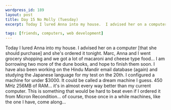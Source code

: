 ```yaml
--- 
wordpress_id: 189
layout: post
title: Day 15 No Molly (Tuesday)
excerpt: Today I lured Anna into my house.  I advised her on a computer and she's ordered it tonight.  Marc, Anna and I went grocery shopping and we got a lot of macaroni and cheese type food... I am borrowing two more of the dune books, and hope to finish them soon.  I have also been working on the Hindu Mandir email database (again) and studying the Japanese language for my test on the 20th.  I configured a machine for under $3000.  It could be called a dream machine I guess.  450 MHz 256MB of RAM... it's in almost every way better than my current computer.  This is something that would be hard to beat even if I ordered it from Micron Recondition... of course those once in a while machines like the one I have come along...

tags: [friends, computers, web development]
---
```


Today I lured Anna into my house.  I advised her on a computer [that she should purchase] and she's ordered it tonight.  Marc, Anna and I went grocery shopping and we got a lot of macaroni and cheese type food... I am borrowing two more of the dune books, and hope to finish them soon.  I have also been working on the Hindu Mandir email database (again) and studying the Japanese language for my test on the 20th.  I configured a machine for under $3000.  It could be called a dream machine I guess.  450 MHz 256MB of RAM... it's in almost every way better than my current computer.  This is something that would be hard to beat even if I ordered it from Micron Recondition... of course, those once in a while machines, like the one I have, come along...
